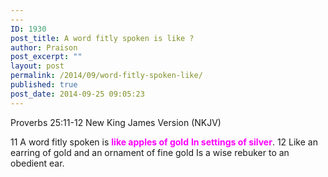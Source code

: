 ```yaml
---
---
ID: 1930
post_title: A word fitly spoken is like ?
author: Praison
post_excerpt: ""
layout: post
permalink: /2014/09/word-fitly-spoken-like/
published: true
post_date: 2014-09-25 09:05:23
---
```

Proverbs 25:11-12
New King James Version (NKJV)

11 A word fitly spoken is <span style="color: #ff00ff;"><strong>like apples of gold</strong></span>
<span style="color: #ff00ff;"><strong> In settings of silver</strong></span>.
12 Like an earring of gold and an ornament of fine gold
Is a wise rebuker to an obedient ear.